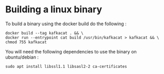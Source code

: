 # Building a linux binary

To build a binary using the docker build do the following :

```
docker build --tag kafkacat . && \
docker run --entrypoint cat build /usr/bin/kafkacat > kafkacat && \
chmod 755 kafkacat
```

You will need the following dependencies to use the binary on ubuntu/debian :

```
sudo apt install libssl1.1 libsasl2-2 ca-certificates
```

